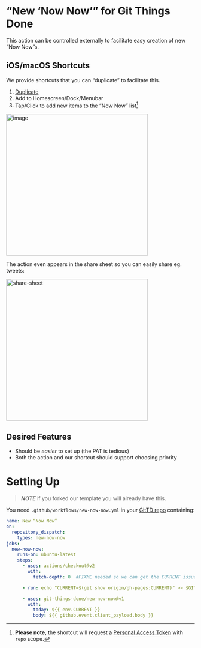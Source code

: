 # “New ‘Now Now’” for Git Things Done

This action can be controlled externally to facilitate easy creation of new “Now
Now”s.

## iOS/macOS Shortcuts

We provide shortcuts that you can “duplicate” to facilitate this.

1. [Duplicate]
2. Add to Homescreen/Dock/Menubar
3. Tap/Click to add new items to the “Now Now” list[^1]

<img width="378" alt="image" src="https://user-images.githubusercontent.com/58962/140531618-5012f544-4f25-4815-9978-f3f0e6bf80dd.png">

The action even appears in the share sheet so you can easily share eg. tweets:

<img width="378" alt="share-sheet" src="https://user-images.githubusercontent.com/58962/141475444-fa09622c-e21b-415c-9a4b-c824ba8f12e1.png">

[Duplicate]: https://www.icloud.com/shortcuts/781d011ddf4748f78ac55d577de3bf20
[^1]: **Please note**, the shortcut will request a [Personal Access Token](https://github.com/settings/tokens) with `repo` scope.

## Desired Features

* Should be *easier* to set up (the PAT is tedious)
* Both the action and our shortcut should support choosing priority


# Setting Up

> ***NOTE*** if you forked our template you will already have this.

You need `.github/workflows/new-now-now.yml` in your [GitTD repo] containing:

```yaml
name: New “Now Now”
on:
  repository_dispatch:
    types: new-now-now
jobs:
  new-now-now:
    runs-on: ubuntu-latest
    steps:
      - uses: actions/checkout@v2
        with:
          fetch-depth: 0  #FIXME needed so we can get the CURRENT issue below

      - run: echo "CURRENT=$(git show origin/gh-pages:CURRENT)" >> $GITHUB_ENV

      - uses: git-things-done/new-now-now@v1
        with:
          today: ${{ env.CURRENT }}
          body: ${{ github.event.client_payload.body }}
```

[GitTD repo]: https://github.com/git-things-done/gtd
